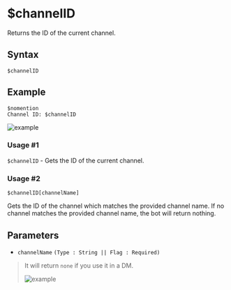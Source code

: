 # $channelID
Returns the ID of the current channel.

## Syntax
```
$channelID
```
## Example
```
$nomention
Channel ID: $channelID
```
![example](https://user-images.githubusercontent.com/113303649/212713697-a8576ccd-a8dc-4393-8197-1454950e4f23.png)


### Usage #1
`$channelID` - Gets the ID of the current channel.

### Usage #2
```
$channelID[channelName]
```

Gets the ID of the channel which matches the provided channel name. If no channel matches the provided channel name, the bot will return nothing.

## Parameters 
- `channelName` `(Type : String || Flag : Required)`

> It will return `none` if you use it in a DM.
> 
> ![example](https://user-images.githubusercontent.com/113303649/212714105-3fdc2811-b071-4c8f-8f0c-43b6207f5350.png)

